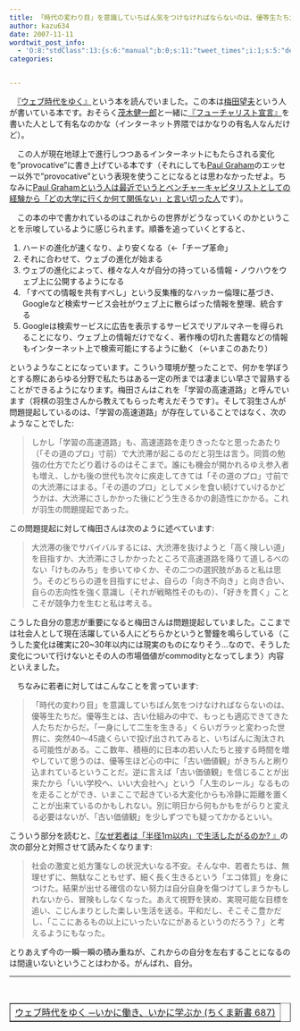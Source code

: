 ```yaml
---
title: 「時代の変わり目」を意識していちばん気をつけなければならないのは、優等生たちだ。
author: kazu634
date: 2007-11-11
wordtwit_post_info:
  - 'O:8:"stdClass":13:{s:6:"manual";b:0;s:11:"tweet_times";i:1;s:5:"delay";i:0;s:7:"enabled";i:1;s:10:"separation";s:2:"60";s:7:"version";s:3:"3.7";s:14:"tweet_template";b:0;s:6:"status";i:2;s:6:"result";a:0:{}s:13:"tweet_counter";i:2;s:13:"tweet_log_ids";a:1:{i:0;i:3293;}s:9:"hash_tags";a:0:{}s:8:"accounts";a:1:{i:0;s:7:"kazu634";}}'
categories:


---
```

<div class="section">
<p>
    　<a href="http://www.amazon.co.jp/gp/redirect.html%3FASIN=4480063870%26tag=goodpic-22%26lcode=xm2%26cID=2025%26ccmID=165953%26location=/o/ASIN/4480063870%253FSubscriptionId=0G91FPYVW6ZGWBH4Y9G2" onclick="__gaTracker('send', 'event', 'outbound-article', 'http://www.amazon.co.jp/gp/redirect.html%3FASIN=4480063870%26tag=goodpic-22%26lcode=xm2%26cID=2025%26ccmID=165953%26location=/o/ASIN/4480063870%253FSubscriptionId=0G91FPYVW6ZGWBH4Y9G2', '『ウェブ時代をゆく』');" target="_top">『ウェブ時代をゆく』</a>という本を読んでいました。この本は<a href="http://d.hatena.ne.jp/umedamochio/" onclick="__gaTracker('send', 'event', 'outbound-article', 'http://d.hatena.ne.jp/umedamochio/', '梅田望夫');" target="blank">梅田望夫</a>という人が書いている本です。おそらく<a href="http://kenmogi.cocolog-nifty.com/" onclick="__gaTracker('send', 'event', 'outbound-article', 'http://kenmogi.cocolog-nifty.com/', '茂木健一郎');" target="blank">茂木健一郎</a>と一緒に<a href="http://www.amazon.co.jp/%E3%83%95%E3%83%A5%E3%83%BC%E3%83%81%E3%83%A3%E3%83%AA%E3%82%B9%E3%83%88%E5%AE%A3%E8%A8%80-%E3%81%A1%E3%81%8F%E3%81%BE%E6%96%B0%E6%9B%B8-656-%E6%A2%85%E7%94%B0-%E6%9C%9B%E5%A4%AB/dp/4480063617" onclick="__gaTracker('send', 'event', 'outbound-article', 'http://www.amazon.co.jp/%E3%83%95%E3%83%A5%E3%83%BC%E3%83%81%E3%83%A3%E3%83%AA%E3%82%B9%E3%83%88%E5%AE%A3%E8%A8%80-%E3%81%A1%E3%81%8F%E3%81%BE%E6%96%B0%E6%9B%B8-656-%E6%A2%85%E7%94%B0-%E6%9C%9B%E5%A4%AB/dp/4480063617', '『フューチャリスト宣言』');" target="blank">『フューチャリスト宣言』</a>を書いた人として有名なのかな（インターネット界隈ではかなりの有名人なんだけど）。
</p>
  
<p>
    　この人が現在地球上で進行しつつあるインターネットにもたらされる変化を&#8221;provocative&#8221;に書き上げている本です（それにしても<a href="http://ja.wikipedia.org/wiki/%E3%83%9D%E3%83%BC%E3%83%AB%E3%83%BB%E3%82%B0%E3%83%AC%E3%82%A2%E3%83%A0" onclick="__gaTracker('send', 'event', 'outbound-article', 'http://ja.wikipedia.org/wiki/%E3%83%9D%E3%83%BC%E3%83%AB%E3%83%BB%E3%82%B0%E3%83%AC%E3%82%A2%E3%83%A0', 'Paul Graham');" target="blank">Paul Graham</a>のエッセー以外で&#8221;provocative&#8221;という表現を使うことになるとは思わなかったぜよ。ちなみに<a href="http://practical-scheme.net/trans/colleges-j.html" onclick="__gaTracker('send', 'event', 'outbound-article', 'http://practical-scheme.net/trans/colleges-j.html', 'Paul Grahamという人は最近でいうとベンチャーキャピタリストとしての経験から「どの大学に行くか何て関係ない」と言い切った人');" target="blank">Paul Grahamという人は最近でいうとベンチャーキャピタリストとしての経験から「どの大学に行くか何て関係ない」と言い切った人</a>です）。
</p>
  
<p>
    　この本の中で書かれているのはこれからの世界がどうなっていくのかということを示唆しているように感じられます。順番を追っていくとすると、
</p>
  
<ol>
<li>
      ハードの進化が速くなり、より安くなる（←「チープ革命」
</li>
<li>
      それに合わせて、ウェブの進化が始まる
</li>
<li>
      ウェブの進化によって、様々な人々が自分の持っている情報・ノウハウをウェブ上に公開するようになる
</li>
<li>
      「すべての情報を共有すべし」という反集権的なハッカー倫理に基づき、Googleなど検索サービス会社がウェブ上に散らばった情報を整理、統合する
</li>
<li>
      Googleは検索サービスに広告を表示するサービスでリアルマネーを得られることになり、ウェブ上の情報だけでなく、著作権の切れた書籍などの情報もインターネット上で検索可能にするように動く（←いまこのあたり）
</li>
</ol>
  
<p>
    というようなことになっています。こういう環境が整ったことで、何かを学ぼうとする際にあらゆる分野で私たちはある一定の所までは凄まじい早さで習熟することができるようになります。梅田さんはこれを「学習の高速道路」と呼んでいます（将棋の羽生さんから教えてもらった考えだそうです）。そして羽生さんが問題提起しているのは、「学習の高速道路」が存在していることではなく、次のようなことでした:
</p>
  
<blockquote>
<p>
      しかし「学習の高速道路」も、高速道路を走りきったなと思ったあたり（「その道のプロ」寸前）で大渋滞が起こるのだと羽生は言う。同質の勉強の仕方でたどり着けるのはそこまで。誰にも機会が開かれるゆえ参入者も増え、しかも後の世代も次々に疾走してきては「その道のプロ」寸前での大渋滞にはまる。「その道のプロ」としてメシを食い続けていけるかどうかは、大渋滞にさしかかった後にどう生きるかの創造性にかかる。これが羽生の問題提起であった。
</p>
</blockquote>
  
<p>
    この問題提起に対して梅田さんは次のように述べています:
</p>
  
<blockquote>
<p>
      大渋滞の後でサバイバルするには、大渋滞を抜けようと「高く険しい道」を目指すか、大渋滞にさしかかったところで高速道路を降りて道しるべのない「けものみち」を歩いてゆくか、その二つの選択肢があると私は思う。そのどちらの道を目指すにせよ、自らの「向き不向き」と向き合い、自らの志向性を強く意識し（それが戦略性そのもの）、「好きを貫く」ことこそが競争力を生むと私は考える。
</p>
</blockquote>
  
<p>
    こうした自分の意志が重要になると梅田さんは問題提起していました。ここまでは社会人として現在活躍している人にどちらかというと警鐘を鳴らしている（こうした変化は確実に20~30年以内には現実のものになりそう…なので、そうした変化について行けないとその人の市場価値がcommodityとなってしまう）内容といえました。
</p>
  
<p>
    　ちなみに若者に対してはこんなことを言っています:
</p>
  
<blockquote>
<p>
      「時代の変わり目」を意識していちばん気をつけなければならないのは、優等生たちだ。優等生とは、古い仕組みの中で、もっとも適応できてきた人たちだからだ。「一身にして二生を生きる」くらいガラッと変わった世界に、突然40～45歳くらいで投げ出されてみると、いちばんに淘汰される可能性がある。ここ数年、積極的に日本の若い人たちと接する時間を増やしていて思うのは、優等生ほど心の中に「古い価値観」がきちんと刷り込まれているということだ。逆に言えば「古い価値観」を信じることが出来たから「いい学校へ、いい大会社へ」という「人生のレール」なるものを走ることができ、いまここで起きている大変化からも冷静に距離を置くことが出来ているのかもしれない。別に明日から何もかもをがらりと変える必要はないが、「古い価値観」を少しずつでも疑ってかかるといい。
</p>
</blockquote>
  
<p>
    こういう部分を読むと、<a href="http://www.amazon.co.jp/gp/redirect.html%3FASIN=4062724545%26tag=goodpic-22%26lcode=xm2%26cID=2025%26ccmID=165953%26location=/o/ASIN/4062724545%253FSubscriptionId=0G91FPYVW6ZGWBH4Y9G2" onclick="__gaTracker('send', 'event', 'outbound-article', 'http://www.amazon.co.jp/gp/redirect.html%3FASIN=4062724545%26tag=goodpic-22%26lcode=xm2%26cID=2025%26ccmID=165953%26location=/o/ASIN/4062724545%253FSubscriptionId=0G91FPYVW6ZGWBH4Y9G2', '『なぜ若者は「半径1ｍ以内」で生活したがるのか? 』');" target="_top">『なぜ若者は「半径1ｍ以内」で生活したがるのか? 』</a>の次の部分と対照させて読みたくなります:
</p>
  
<blockquote>
<p>
      社会の激変と処方箋なしの状況大いなる不安。そんな中、若者たちは、無理せずに、無駄なこともせず、細く長く生きるという「エコ体質」を身につけた。結果が出せる確信のない努力は自分自身を傷つけてしまうかもしれないから、冒険もしなくなった。あえて視野を狭め、実現可能な目標を追い、こじんまりとした楽しい生活を送る。平和だし、そこそこ豊かだし、「ここにあるもの以上にいったいなにがあるというのだろう？」と考えるようにもなった。
</p>
</blockquote>
  
<p>
    とりあえず今の一瞬一瞬の積み重ねが、これからの自分を左右することになるのは間違いないということはわかる。がんばれ、自分。
</p>
  
<hr />
  
<center>
<br /> 
    
<table cellspacing="0" cellpadding="2" border="1">
<tr valign="top">
<td>
<a href="http://www.amazon.co.jp/gp/redirect.html%3FASIN=4480063870%26tag=goodpic-22%26lcode=xm2%26cID=2025%26ccmID=165953%26location=/o/ASIN/4480063870%253FSubscriptionId=0G91FPYVW6ZGWBH4Y9G2" onclick="__gaTracker('send', 'event', 'outbound-article', 'http://www.amazon.co.jp/gp/redirect.html%3FASIN=4480063870%26tag=goodpic-22%26lcode=xm2%26cID=2025%26ccmID=165953%26location=/o/ASIN/4480063870%253FSubscriptionId=0G91FPYVW6ZGWBH4Y9G2', 'ウェブ時代をゆく ─いかに働き、いかに学ぶか (ちくま新書 687)');" target="_top">ウェブ時代をゆく ─いかに働き、いかに学ぶか (ちくま新書 687)</a>
</td>
</tr>
</table>
    
<p>
</center></div>
